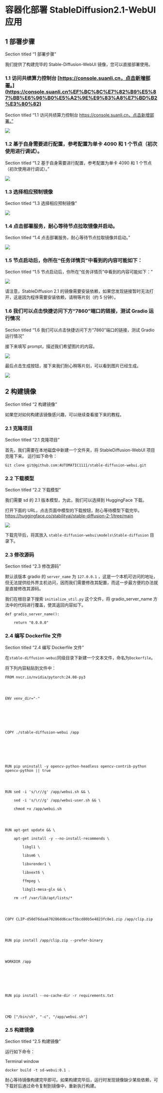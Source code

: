 # 容器化部署 StableDiffusion2.1-WebUI 应用

## 1 部署步骤

Section titled “1 部署步骤”

我们提供了构建完毕的 Stable-Diffusion-WebUI 镜像，您可以直接部署使用。

### 1.1 访问共绩算力控制台 [https://console.suanli.cn，点击新增部署。](https://console.suanli.cn%EF%BC%8C%E7%82%B9%E5%87%BB%E6%96%B0%E5%A2%9E%E9%83%A8%E7%BD%B2%E3%80%82)

Section titled “1.1 访问共绩算力控制台 https://console.suanli.cn，点击新增部署。”

![](https://www.gongjiyun.com/assets/Bzogb9vACoMb7mxwBLoc1lrfnlh.png)

### 1.2 基于自身需要进行配置，参考配置为单卡 4090 和 1 个节点（初次使用进行调试）。

Section titled “1.2 基于自身需要进行配置，参考配置为单卡 4090 和 1 个节点（初次使用进行调试）。”

![](https://www.gongjiyun.com/assets/DMvebb9LGoTzeSxUmFPcaxzonEb.png)

### 1.3 选择相应预制镜像

Section titled “1.3 选择相应预制镜像”

![](https://www.gongjiyun.com/assets/RALNbozx2oWRxFx8oiLcQt3En7b.png)

### 1.4 点击部署服务，耐心等待节点拉取镜像并启动。

Section titled “1.4 点击部署服务，耐心等待节点拉取镜像并启动。”

![](https://www.gongjiyun.com/assets/EV0bbeasioAhOaxBsMRcQsfXnSh.png)

### 1.5 节点启动后，你所在“任务详情页”中看到的内容可能如下：

Section titled “1.5 节点启动后，你所在“任务详情页”中看到的内容可能如下：”

![](https://www.gongjiyun.com/assets/NjW6bFLljoJNOdxPybCcXlGMnqb.png)

请注意，StableDiffusion 2.1 的镜像需要安装依赖，如果您发现链接暂时无法打开，这是因为程序需要安装依赖，请稍等片刻（约 5 分钟）。

### 1.6 我们可以点击快捷访问下方“7860”端口的链接，测试 Gradio 运行情况

Section titled “1.6 我们可以点击快捷访问下方“7860”端口的链接，测试 Gradio 运行情况”

接下来填写 prompt，描述我们希望图片的内容。

![](https://www.gongjiyun.com/assets/PFrVbz7sNoeJxfxa9U0cWb9ynXb.png)

最后点击生成按钮，接下来我们耐心稍等片刻，可以看到图片已经生成。

![](https://www.gongjiyun.com/assets/I3TfbrK9Jo2AIwxjJaTc7oDhnre.png)

## 2 构建镜像

Section titled “2 构建镜像”

如果您对如何构建该镜像感兴趣，可以继续查看接下来的教程。

### 2.1 克隆项目

Section titled “2.1 克隆项目”

首先，我们需要在本地磁盘中新建一个文件夹，将 StableDiffusion-WebUI 项目克隆下来。 运行如下命令：
    
    
    Git clone git@github.com:AUTOMATIC1111/stable-diffusion-webui.git

### 2.2 下载模型

Section titled “2.2 下载模型”

我们需要 sd 的 2.1 版本模型，为此，我们可以选择到 HuggingFace 下载。

打开下面的 URL，点击页面中模型的下载按钮，耐心等待模型下载完毕。 <https://huggingface.co/stabilityai/stable-diffusion-2-1/tree/main>

![](https://www.gongjiyun.com/assets/KxvjbvP1soGClPxOEJHcUYuEn4d.png)

下载完毕后，将其放入 `stable-diffusion-webui\models\Stable-diffusion` 目录下。

### 2.3 修改源码

Section titled “2.3 修改源码”

默认该版本 gradio 的 `server_name` 为 `127.0.0.1` ，这是一个本机可访问的地址，但无法提供给外界主机访问，因而我们需要修改其配置，而这一步最方便的办法就是直接修改其源码。

我们在根目录下搜索 `initialize_util.py` 这个文件，将 gradio_server_name 方法中的代码进行覆盖，使其返回内容如下。
    
    
    def gradio_server_name():
    
        return "0.0.0.0"

### 2.4 编写 Dockerfile 文件

Section titled “2.4 编写 Dockerfile 文件”

在`stable-diffusion-webui`同级目录下新建一个文本文件，命名为`Dockerfile`。

将下列内容粘贴到文件中：
    
    
    FROM nvcr.io/nvidia/pytorch:24.08-py3
    
    
    
    
    ENV venv_dir="-"
    
    
    
    
    
    
    
    COPY ./stable-diffusion-webui /app
    
    
    
    
    
    
    
    RUN pip uninstall -y opencv-python-headless opencv-contrib-python opencv-python || true
    
    
    
    
    RUN sed -i 's/\r//g' /app/webui.sh && \
    
        sed -i 's/\r//g' /app/webui-user.sh && \
    
        chmod +x /app/webui.sh
    
    
    
    
    RUN apt-get update && \
    
        apt-get install -y --no-install-recommends \
    
            libgl1 \
    
            libsm6 \
    
            libxrender1 \
    
            libxext6 \
    
            ffmpeg \
    
            libgl1-mesa-glx && \
    
        rm -rf /var/lib/apt/lists/*
    
    
    
    
    COPY CLIP-d50d76daa670286dd6cacf3bcd80b5e4823fc8e1.zip /app/clip.zip
    
    
    
    
    RUN pip install /app/clip.zip --prefer-binary
    
    
    
    
    WORKDIR /app
    
    
    
    
    
    
    
    RUN pip install --no-cache-dir -r requirements.txt
    
    
    
    
    CMD ["/bin/sh", "-c", "/app/webui.sh"]

### 2.5 构建镜像

Section titled “2.5 构建镜像”

运行如下命令：

Terminal window
    
    
    docker build -t sd-webui:0.1 .

耐心等待镜像构建完毕即可。如果构建完毕后，运行时发现镜像缺少某些依赖，可下载好后通过命令复制到镜像中，重新执行构建。
